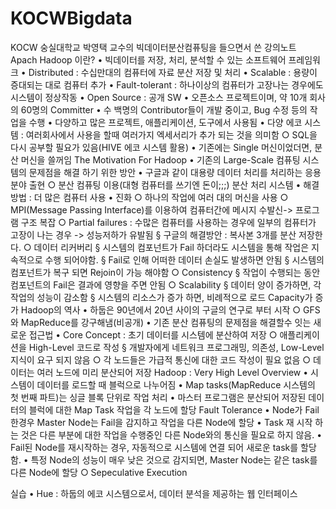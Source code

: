 # KOCWBigdata
KOCW 숭실대학교 박영택 교수의 빅데이터분산컴퓨팅을 들으면서 쓴 강의노트
Apach Hadoop 이란?
	• 빅데이터를 저장, 처리, 분석할 수 있는 소프트웨어 프레임워크
	• Distributed : 수십만대의 컴퓨터에 자료 분산 저장 및 처리
	• Scalable : 용량이 증대되는 대로 컴퓨터 추가
	• Fault-tolerant : 하나이상의 컴퓨터가 고장나는 경우에도 시스템이 정상작동
	• Open Source : 공개 SW
	• 오픈소스 프로젝트이며, 약 10개 회사의 60명의 Committer
	• 수 백명의 Contributor들이 개발 중이고, Bug 수정 등의 작업을 수행
	• 다양하고 많은 프로젝트, 애플리케이션, 도구에서 사용됨
	• 다양 에코 시스템 : 여러회사에서 사용을 할때 여러가지 엑세서리가 추가 되는 것을 의미함
		○ SQL을 다시 공부할 필요가 있음(HIVE 에코 시스템 활용)
	• 기존에는 Single 머신이었더면, 분산 머신을 쓸꺼임
The Motivation For Hadoop
	• 기존의 Large-Scale 컴퓨팅 시스템의 문제점을 해결 하기 위한 방안
	• 구글과 같이 대용량 데이터 처리를 처리하는 응용분야 출현
		○ 분산 컴퓨팅 이용(대형 컴퓨터를 쓰기엔 돈이;;;)
분산 처리 시스템
	• 해결 방법 : 더 많은 컴퓨터 사용
	• 진화
		○ 하나의 작업에 여러 대의 머신을 사용
		○ MPI(Message Passing Interface)를 이용하여 컴퓨터간에 메시지 수발신-> 프로그램 구조 복잡
		○ Partial failures : 수많은 컴퓨터를 사용하는 경우에 일부의 컴퓨터가 고장이 나는 경우 -> 성능저하가 유발됨
			§ 구글의 해결방안 : 복사본 3개를 분산 저장한다.
		○ 데이터 리커버리
			§ 시스템의 컴포넌트가 Fail 하더라도 시스템을 통해 작업은 지속적으로 수행 되어야함.
			§ Fail로 인해 어떠한 데이터 손실도 발생하면 안됨
			§ 시스템의 컴포넌트가 복구 되면 Rejoin이 가능 해야함
		○ Consistency
			§ 작업이 수행되는 동안 컴포넌트의 Fail은 결과에 영향을 주면 안됨
		○ Scalability
			§ 데이터 양이 증가하면, 각 작업의 성능이 감소함
			§ 시스템의 리소스가 증가 하면, 비례적으로 로드 Capacity가 증가
Hadoop의 역사
	• 하둡은 90년에서 20년 사이의 구글의 연구로 부터 시작
		○ GFS와 MapReduce를 강구해냄(비공개)
	• 기존 분산 컴퓨팅의 문제점을 해결할수 잇는 새로운 접근법
	• Core Concept : 초기 데이터를 시스템에 분산하여 저장
		○ 애플리케이션을 High-Level 코드로 작성
			§ 개발자에게 네트워크 프로그래밍, 의존성, Low-Level 지식이 요구 되지 않음
		○ 각 노드들은 가급적 통신에 대한 코드 작성이 필요 없음
		○ 데이터는 여러 노드에 미리 분산되어 저장
Hadoop : Very High Level Overview
	• 시스템이 데이터를 로드할 때 블럭으로 나누어짐
	• Map tasks(MapReduce 시스템의 첫 번째 파트)는 싱글 블록 단위로 작업 처리
	• 마스터 프로그램은 분산되어 저장된 데이터의 블럭에 대한 Map Task 작업을 각 노드에 할당
Fault Tolerance
	• Node가 Fail 한경우 Master Node는 Fail을 감지하고 작업을 다른 Node에 할당
	• Task 재 시작 하는 것은 다른 부분에 대한 작업을 수행중인 다른 Node와의 통신을 필요로 하지 않음.
	• Fail된 Node를 재시작하는 경우, 자동적으로 시스템에 연결 되어 새로운 task를 할당함.
	• 특정 Node의 성능이 매우 낮은 것으로 감지되면, Master Node는 같은 task를 다른 Node에 할당
		○ Sepeculative Execution


실습
	• Hue : 하둡의 에코 시스템으로서, 데이터 분석을 제공하는 웹 인터페이스
	
